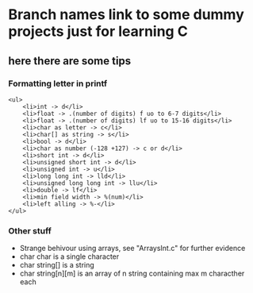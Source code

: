 <h1>Branch names link to some dummy projects just for learning C</h1> 

<h2>here there are some tips</h2>

<h3>Formatting letter in printf</h3>

    <ul>
        <li>int -> d</li>
        <li>float -> .(number of digits) f uo to 6-7 digits</li>
        <li>float -> .(number of digits) lf uo to 15-16 digits</li>
        <li>char as letter -> c</li>
        <li>char[] as string -> s</li>
        <li>bool -> d</li>
        <li>char as number (-128 +127) -> c or d</li>
        <li>short int -> d</li>
        <li>unsigned short int -> d</li>
        <li>unsigned int -> u</li>
        <li>long long int -> lld</li>
        <li>unsigned long long int -> llu</li>
        <li>double -> lf</li>
        <li>min field width -> %(num)</li>
        <li>left alling -> %-</li>
    </ul>


<h3>Other stuff</h3>
    <ul>
        <li>Strange behivour using arrays, see "ArraysInt.c" for further evidence</li>
        <li>char char is a single character</li>
        <li>char string[] is a string</li>
        <li>char string[n][m] is an array of n string containing max m characther each</li>
    </ul>

